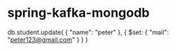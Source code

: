 # spring-kafka-mongodb

db.student.update(
{
    "name": "peter"
},
{
    $set: {
        "mail": "peter123@gmail.com"
    }
}
)